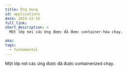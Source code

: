```yaml
---
title: Ứng dụng
id: applications
date: 2019-12-16
full_link:
short_description: >
  Một lớp nơi các ứng được đã được container-hóa chạy.

aka:
tags:
  - fundamental
---
```


Một lớp nơi các ứng được đã được containerized chạy.